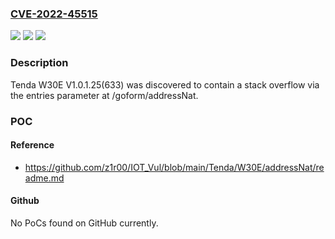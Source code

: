 ### [CVE-2022-45515](https://cve.mitre.org/cgi-bin/cvename.cgi?name=CVE-2022-45515)
![](https://img.shields.io/static/v1?label=Product&message=n%2Fa&color=blue)
![](https://img.shields.io/static/v1?label=Version&message=n%2Fa&color=blue)
![](https://img.shields.io/static/v1?label=Vulnerability&message=n%2Fa&color=brighgreen)

### Description

Tenda W30E V1.0.1.25(633) was discovered to contain a stack overflow via the entries parameter at /goform/addressNat.

### POC

#### Reference
- https://github.com/z1r00/IOT_Vul/blob/main/Tenda/W30E/addressNat/readme.md

#### Github
No PoCs found on GitHub currently.


